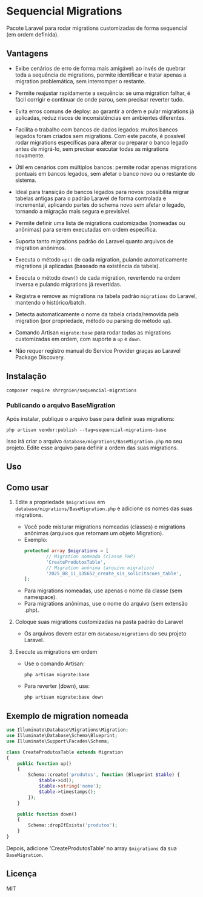 # Sequencial Migrations

Pacote Laravel para rodar migrations customizadas de forma sequencial (em ordem definida).


## Vantagens

- Exibe cenários de erro de forma mais amigável: ao invés de quebrar toda a sequência de migrations, permite identificar e tratar apenas a migration problemática, sem interromper o restante.
- Permite reajustar rapidamente a sequência: se uma migration falhar, é fácil corrigir e continuar de onde parou, sem precisar reverter tudo.
- Evita erros comuns de deploy: ao garantir a ordem e pular migrations já aplicadas, reduz riscos de inconsistências em ambientes diferentes.
- Facilita o trabalho com bancos de dados legados: muitos bancos legados foram criados sem migrations. Com este pacote, é possível rodar migrations específicas para alterar ou preparar o banco legado antes de migrá-lo, sem precisar executar todas as migrations novamente.
- Útil em cenários com múltiplos bancos: permite rodar apenas migrations pontuais em bancos legados, sem afetar o banco novo ou o restante do sistema.
- Ideal para transição de bancos legados para novos: possibilita migrar tabelas antigas para o padrão Laravel de forma controlada e incremental, aplicando partes do schema novo sem afetar o legado, tornando a migração mais segura e previsível.

- Permite definir uma lista de migrations customizadas (nomeadas ou anônimas) para serem executadas em ordem específica.
- Suporta tanto migrations padrão do Laravel quanto arquivos de migration anônimos.
- Executa o método `up()` de cada migration, pulando automaticamente migrations já aplicadas (baseado na existência da tabela).
- Executa o método `down()` de cada migration, revertendo na ordem inversa e pulando migrations já revertidas.
- Registra e remove as migrations na tabela padrão `migrations` do Laravel, mantendo o histórico/batch.
- Detecta automaticamente o nome da tabela criada/removida pela migration (por propriedade, método ou parsing do método `up`).
- Comando Artisan `migrate:base` para rodar todas as migrations customizadas em ordem, com suporte a `up` e `down`.
- Não requer registro manual do Service Provider graças ao Laravel Package Discovery.


## Instalação

```shell
composer require shrrgnien/sequencial-migrations
```

### Publicando o arquivo BaseMigration

Após instalar, publique o arquivo base para definir suas migrations:

```shell
php artisan vendor:publish --tag=sequencial-migrations-base
```

Isso irá criar o arquivo `database/migrations/BaseMigration.php` no seu projeto. Edite esse arquivo para definir a ordem das suas migrations.

## Uso



## Como usar

1. Edite a propriedade `$migrations` em `database/migrations/BaseMigration.php` e adicione os nomes das suas migrations.
	 - Você pode misturar migrations nomeadas (classes) e migrations anônimas (arquivos que retornam um objeto Migration).
	 - Exemplo:
		 ```php
		 protected array $migrations = [
				 // Migration nomeada (classe PHP)
				 'CreateProdutosTable',
				 // Migration anônima (arquivo migration)
				 '2025_08_11_135652_create_sis_solicitacoes_table',
		 ];
		 ```
	 - Para migrations nomeadas, use apenas o nome da classe (sem namespace).
	 - Para migrations anônimas, use o nome do arquivo (sem extensão .php).


2. Coloque suas migrations customizadas na pasta padrão do Laravel
	 - Os arquivos devem estar em `database/migrations` do seu projeto Laravel.

3. Execute as migrations em ordem
	 - Use o comando Artisan:
		 ```shell
		 php artisan migrate:base
		 ```
	 - Para reverter (down), use:
		 ```shell
		 php artisan migrate:base down
		 ```
## Exemplo de migration nomeada

```php
use Illuminate\Database\Migrations\Migration;
use Illuminate\Database\Schema\Blueprint;
use Illuminate\Support\Facades\Schema;

class CreateProdutosTable extends Migration
{
	public function up()
	{
		Schema::create('produtos', function (Blueprint $table) {
			$table->id();
			$table->string('nome');
			$table->timestamps();
		});
	}

	public function down()
	{
		Schema::dropIfExists('produtos');
	}
}
```

Depois, adicione 'CreateProdutosTable' no array `$migrations` da sua `BaseMigration`.

## Licença

MIT
